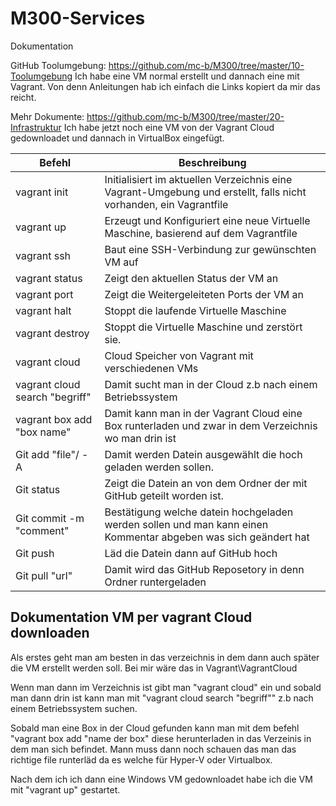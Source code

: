 # M300-Services
Dokumentation

GitHub Toolumgebung: https://github.com/mc-b/M300/tree/master/10-Toolumgebung
	Ich habe eine VM normal erstellt und dannach eine mit Vagrant.
    Von denn Anleitungen hab ich einfach die Links kopiert da mir das reicht.

Mehr Dokumente: https://github.com/mc-b/M300/tree/master/20-Infrastruktur
	Ich habe jetzt noch eine VM von der Vagrant Cloud gedownloadet und dannach in VirtualBox eingefügt.
	
  | Befehl                         | Beschreibung																										|
  |--------------------------------|--------------------------------------------------------------------------------------------------------------------|
  |vagrant init				   	   | Initialisiert im aktuellen Verzeichnis eine Vagrant-Umgebung und erstellt, falls nicht vorhanden, ein Vagrantfile  |
  |vagrant up					   | Erzeugt und Konfiguriert eine neue Virtuelle Maschine, basierend auf dem Vagrantfile                               |
  |vagrant ssh					   |Baut eine SSH-Verbindung zur gewünschten VM auf                                                                     |
  |vagrant status				   |Zeigt den aktuellen Status der VM an                                                                                |
  |vagrant port					   |Zeigt die Weitergeleiteten Ports der VM an                                                                          |
  |vagrant halt					   |Stoppt die laufende Virtuelle Maschine                                                                              |
  |vagrant destroy				   |Stoppt die Virtuelle Maschine und zerstört sie.                                                                     |
  |vagrant cloud                   |Cloud Speicher von Vagrant mit verschiedenen VMs																	|
  |vagrant cloud search "begriff"  |Damit sucht man in der Cloud z.b nach einem Betriebssystem															|
  |vagrant box add "box name"	   |Damit kann man in der Vagrant Cloud eine Box runterladen und zwar in dem Verzeichnis wo man drin ist				|
  |Git add "file"/ -A			   |Damit werden Datein ausgewählt die hoch geladen werden sollen.                                                      |
  |Git status                      |Zeigt die Datein an von dem Ordner der mit GitHub geteilt worden ist.                                               |
  |Git commit -m "comment"		   |Bestätigung welche datein hochgeladen werden sollen und man kann einen Kommentar abgeben was sich geändert hat      |
  |Git push                        |Läd die Datein dann auf GitHub hoch                                                                                 |
  |Git pull "url"                  |Damit wird das GitHub Reposetory in denn Ordner runtergeladen                                                       |
  
  
  
  
  
  
  
## Dokumentation VM per vagrant Cloud downloaden


Als erstes geht man am besten in das verzeichnis in dem dann auch später die VM erstellt werden soll.
Bei mir wäre das in Vagrant\VagrantCloud

Wenn man dann im Verzeichnis ist gibt man "vagrant cloud" ein und sobald man dann drin ist kann man
mit "vagrant cloud search "begriff"" z.b nach einem Betriebssystem suchen.

Sobald man eine Box in der Cloud gefunden kann man mit dem befehl "vagrant box add "name der box" diese herunterladen
in das Verzeinis in dem man sich befindet. Mann muss dann noch schauen das man das richtige file runterläd da es welche für Hyper-V oder Virtualbox.

Nach dem ich ich dann eine Windows VM gedownloadet habe ich die VM mit "vagrant up" gestartet.


  
  
  